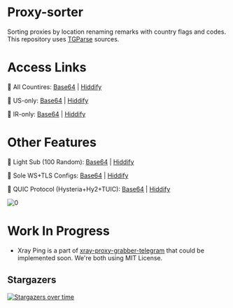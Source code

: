 # Proxy-sorter
Sorting proxies by location renaming remarks with country flags and codes. This repository uses [TGParse](https://github.com/Surfboardv2ray/TGParse) sources.

# Access Links

🧧 All Countires:  [Base64](https://raw.githubusercontent.com/Surfboardv2ray/Proxy-sorter/main/submerge/converted.txt)
                |
                [Hiddify](https://raw.githubusercontent.com/Surfboardv2ray/Proxy-sorter/main/output/converted.txt)

🧧 US-only:  [Base64](https://raw.githubusercontent.com/Surfboardv2ray/Proxy-sorter/main/submerge/US.txt)
          |
          [Hiddify](https://raw.githubusercontent.com/Surfboardv2ray/Proxy-sorter/main/output/US.txt)

🧧 IR-only:  [Base64](https://raw.githubusercontent.com/Surfboardv2ray/Proxy-sorter/main/submerge/IR.txt)
          |
          [Hiddify](https://raw.githubusercontent.com/Surfboardv2ray/Proxy-sorter/main/output/IR.txt)


# Other Features

🧧 Light Sub (100 Random):  [Base64](https://raw.githubusercontent.com/Surfboardv2ray/Proxy-sorter/main/selector/random64)
                |
                [Hiddify](https://raw.githubusercontent.com/Surfboardv2ray/Proxy-sorter/main/selector/random)


🧧 Sole WS+TLS Configs:  [Base64](https://raw.githubusercontent.com/Surfboardv2ray/Proxy-sorter/main/ws_tls/proxies/wstls_base64)
                |
                [Hiddify](https://raw.githubusercontent.com/Surfboardv2ray/Proxy-sorter/main/ws_tls/proxies/wstls)

🧧 QUIC Protocol (Hysteria+Hy2+TUIC):  [Base64](https://raw.githubusercontent.com/Surfboardv2ray/Proxy-sorter/main/custom/udp.txt)
                |
                [Hiddify](https://raw.githubusercontent.com/Surfboardv2ray/Proxy-sorter/main/custom/udp.txt)


![0](https://raw.githubusercontent.com/Ptechgithub/configs/main/media/line.gif)

# Work In Progress

* Xray Ping is a part of [xray-proxy-grabber-telegram](https://github.com/MrMohebi/xray-proxy-grabber-telegram) that could be implemented soon. We're both using MIT License.

## Stargazers
[![Stargazers over time](https://starchart.cc/Surfboardv2ray/Proxy-sorter.svg?variant=adaptive)](https://starchart.cc/Surfboardv2ray/Proxy-sorter)
